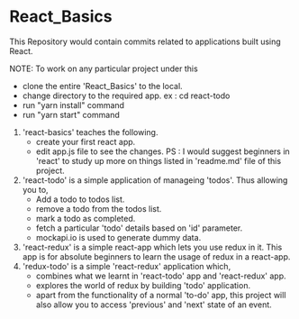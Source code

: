 # React_Basics
This Repository would contain commits related to applications built using React.

NOTE: To work on any particular project under this
   * clone the entire 'React_Basics' to the local.
   * change directory to the required app. 
      ex : cd react-todo
   * run "yarn install" command
   * run "yarn start" command

1. 'react-basics' teaches the following.
    * create your first react app.
    * edit app.js file to see the changes.
    PS : I would suggest beginners in 'react' to study up more on things listed in 'readme.md' file of this project. 
2. 'react-todo' is a simple application of manageing 'todos'. Thus allowing you to,
    * Add a todo to todos list.
    * remove a todo from the todos list.
    * mark a todo as completed.
    * fetch a particular 'todo' details based on 'id' parameter.
    * mockapi.io is used to generate dummy data.
3. 'react-redux' is a simple react-app which lets you use redux in it. This app is for absolute beginners to learn the usage of redux in a react-app.
4. 'redux-todo' is a simple 'react-redux' application which,
    * combines what we learnt in 'react-todo' app and 'react-redux' app.
    * explores the world of redux by building 'todo' application.
    * apart from the functionality of a normal 'to-do' app, this project will also allow you to access 'previous' and 'next' state of an    event.

